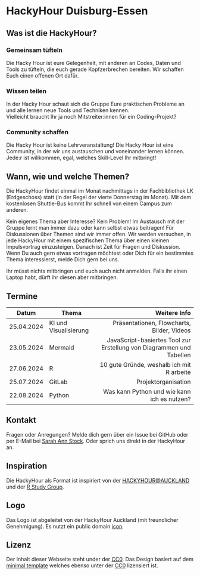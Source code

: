 # HackyHour Duisburg-Essen

## Was ist die HackyHour?
### Gemeinsam tüfteln
Die Hacky Hour ist eure Gelegenheit, mit anderen an Codes, Daten und Tools zu tüfteln, die euch gerade Kopfzerbrechen bereiten. Wir schaffen Euch einen offenen Ort dafür.

### Wissen teilen
In der Hacky Hour schaut sich die Gruppe Eure praktischen Probleme an und alle lernen neue Tools und Techniken kennen.  
Vielleicht braucht Ihr ja noch Mitstreiter:innen für ein Coding-Projekt?

### Community schaffen
Die Hacky Hour ist keine Lehrveranstaltung! Die Hacky Hour ist eine Community, in der wir uns austauschen und voneinander lernen können.  
Jede:r ist willkommen, egal, welches Skill-Level Ihr mitbringt!

## Wann, wie und welche Themen?
Die HackyHour findet einmal im Monat nachmittags in der Fachbibliothek LK (Erdgeschoss) statt (in der Regel der vierte Donnerstag im Monat).
Mit dem kostenlosen Shuttle-Bus kommt Ihr schnell von einem Campus zum anderen.

Kein eigenes Thema aber Interesse? Kein Problem! Im Austausch mit der Gruppe lernt man immer dazu oder kann selbst etwas beitragen!
Für Diskussionen über Themen sind wir immer offen. Wir werden versuchen, in jede HackyHour mit einem spezifischen Thema über einen kleinen Impulsvortrag einzusteigen. Danach ist Zeit für Fragen und Diskussion.  
Wenn Du auch gern etwas vortragen möchtest oder Dich für ein bestimmtes Thema interessierst, melde Dich gern bei uns.

Ihr müsst nichts mitbringen und euch auch nicht anmelden. Falls ihr einen Laptop habt, dürft ihr diesen aber mitbringen.

## Termine

| Datum       | Thema     | Weitere Info |
| ---------- |--------------| ----------:|
| 25.04.2024 | KI und Visualisierung | Präsentationen, Flowcharts, Bilder, Videos |
| 23.05.2024 | Mermaid | JavaScript-basiertes Tool zur Erstellung von Diagrammen und Tabellen  |
| 27.06.2024 | R | 10 gute Gründe, weshalb ich mit R arbeite |
| 25.07.2024 | GitLab | Projektorganisation |
| 22.08.2024 | Python | Was kann Python und wie kann ich es nutzen? |

## Kontakt
Fragen oder Anregungen? Melde dich gern über ein Issue bei GitHub oder per E-Mail bei [Sarah Ann Stock](mailto:sarah.stock@uni-due.de). Oder sprich uns direkt in der HackyHour an.

## Inspiration

Die HackyHour als Format ist inspiriert von der [HACKYHOUR@AUCKLAND](https://uoa-eresearch.github.io/HackyHour/) und der [R Study Group](http://minisciencegirl.github.io/studyGroup/).

## Logo

Das Logo ist abgeleitet von der HackyHour Auckland (mit freundlicher Genehmigung).
Es nutzt ein public domain <a href="https://thenounproject.com/search/?q=hackathon&i=6324">icon</a>.

## Lizenz
Der Inhalt dieser Webseite steht under der [CC0](LICENSE).
Das Design basiert auf dem [minimal template](https://github.com/pages-themes/minimal) welches ebenso unter der [CC0](https://creativecommons.org/publicdomain/zero/1.0/legalcode) lizensiert ist.
